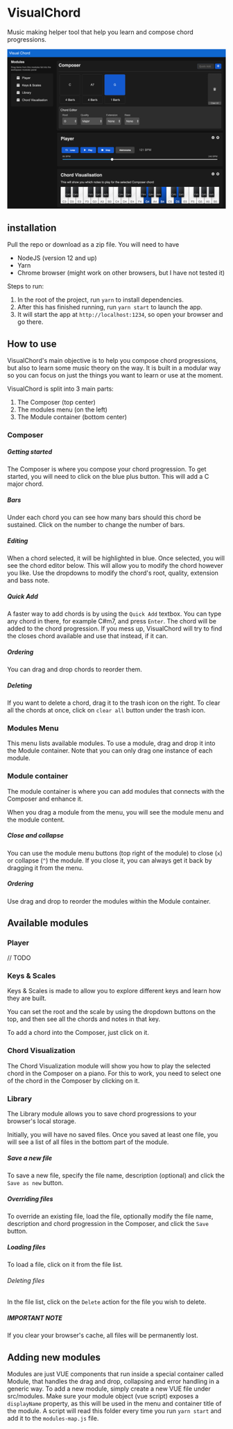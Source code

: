 # VisualChord

Music making helper tool that help you learn and compose chord progressions.

![Visual Chord](https://github.com/YairTavor/VisualChord/raw/master/visual-chord.png "Visual Chord")

## installation

Pull the repo or download as a zip file. You will need to have

- NodeJS (version 12 and up)
- Yarn
- Chrome browser (might work on other browsers, but I have not tested it)

Steps to run:

1. In the root of the project, run `yarn` to install dependencies.
2. After this has finished running, run `yarn start` to launch the app.
3. It will start the app at `http://localhost:1234`, so open your browser and go there.

## How to use

VisualChord's main objective is to help you compose chord progressions, but also to learn some music theory on the way.
It is built in a modular way so you can focus on just the things you want to learn or use at the moment.

VisualChord is split into 3 main parts:

1. The Composer (top center)
2. The modules menu (on the left)
3. The Module container (bottom center)

### Composer

##### Getting started

The Composer is where you compose your chord progression. To get started, you will need to click on the blue plus button. This will add a C major chord.

##### Bars

Under each chord you can see how many bars should this chord be sustained. Click on the number to change the number of bars.

##### Editing

When a chord selected, it will be highlighted in blue. Once selected, you will see the chord editor below. This will allow you to modify the chord however you like. Use the dropdowns to modify the chord's root, quality, extension and bass note.

##### Quick Add

A faster way to add chords is by using the `Quick Add` textbox. You can type any chord in there, for example C#m7, and press `Enter`. The chord will be added to the chord progression. If you mess up, VisualChord will try to find the closes chord available and use that instead, if it can.

##### Ordering

You can drag and drop chords to reorder them.

##### Deleting

If you want to delete a chord, drag it to the trash icon on the right. To clear all the chords at once, click on `clear all` button under the trash icon.

### Modules Menu

This menu lists available modules. To use a module, drag and drop it into the Module container.
Note that you can only drag one instance of each module.

### Module container

The module container is where you can add modules that connects with the Composer and enhance it.

When you drag a module from the menu, you will see the module menu and the module content.

##### Close and collapse

You can use the module menu buttons (top right of the module) to close (`x`) or collapse (`^`) the module. If you close it, you can always get it back by dragging it from the menu.

##### Ordering

Use drag and drop to reorder the modules within the Module container.

## Available modules

### Player

// TODO

### Keys & Scales

Keys & Scales is made to allow you to explore different keys and learn how they are built.

You can set the root and the scale by using the dropdown buttons on the top, and then see all the chords and notes in that key.

To add a chord into the Composer, just click on it.

### Chord Visualization

The Chord Visualization module will show you how to play the selected chord in the Composer on a piano. For this to work, you need to select one of the chord in the Composer by clicking on it.

### Library

The Library module allows you to save chord progressions to your browser's local storage.

Initially, you will have no saved files. Once you saved at least one file, you will see a list of all files in the bottom part of the module.

##### Save a new file

To save a new file, specify the file name, description (optional) and click the `Save as new` button.

##### Overriding files

To override an existing file, load the file, optionally modify the file name, description and chord progression in the Composer, and click the `Save` button.

##### Loading files

To load a file, click on it from the file list.

###### Deleting files

In the file list, click on the `Delete` action for the file you wish to delete.

##### IMPORTANT NOTE

If you clear your browser's cache, all files will be permanently lost.

## Adding new modules

Modules are just VUE components that run inside a special container called Module, that handles the drag and drop, collapsing and error handling in a generic way.
To add a new module, simply create a new VUE file under src/modules.
Make sure your module object (vue script) exposes a `displayName` property, as this will be used in the menu and container title of the module.
A script will read this folder every time you run `yarn start` and add it to the `modules-map.js` file.
